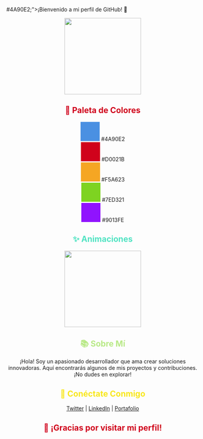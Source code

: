 #4A90E2;">¡Bienvenido a mi perfil de GitHub! 🚀</h1>

<p align="center">
  <img src="https://media.giphy.com/media/l3vR85PnGsBwu1PFK/giphy.gif" width="200">
</p>

<h2 align="center" style="color: #D0021B;">🌈 Paleta de Colores</h2>
<p align="center">
  <span style="display:inline-block; width: 50px; height: 50px; background-color: #4A90E2;"></span> #4A90E2<br>
  <span style="display:inline-block; width: 50px; height: 50px; background-color: #D0021B;"></span> #D0021B<br>
  <span style="display:inline-block; width: 50px; height: 50px; background-color: #F5A623;"></span> #F5A623<br>
  <span style="display:inline-block; width: 50px; height: 50px; background-color: #7ED321;"></span> #7ED321<br>
  <span style="display:inline-block; width: 50px; height: 50px; background-color: #9013FE;"></span> #9013FE<br>
</p>

<h2 align="center" style="color: #50E3C2;">✨ Animaciones</h2>
<p align="center">
  <img src="https://media.giphy.com/media/3o7aD2sa9g8D5g8g8I/giphy.gif" width="200">
</p>

<h2 align="center" style="color: #B8E986;">📚 Sobre Mí</h2>
<p align="center" style="max-width: 600px; margin: auto;">
  ¡Hola! Soy un apasionado desarrollador que ama crear soluciones innovadoras. Aquí encontrarás algunos de mis proyectos y contribuciones. ¡No dudes en explorar!
</p>

<h2 align="center" style="color: #F8E71C;">🔗 Conéctate Conmigo</h2>
<p align="center">
  <a href="https://twitter.com/tu_usuario" target="_blank">Twitter</a> | 
  <a href="https://linkedin.com/in/tu_usuario" target="_blank">LinkedIn</a> | 
  <a href="https://tu_portafolio.com" target="_blank">Portafolio</a>
</p>

<h2 align="center" style="color: #D0021B;">🎉 ¡Gracias por visitar mi perfil!</h2>
